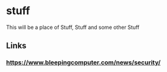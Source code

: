 # stuff
This will be a place of Stuff, Stuff and some other Stuff

## Links

### https://www.bleepingcomputer.com/news/security/